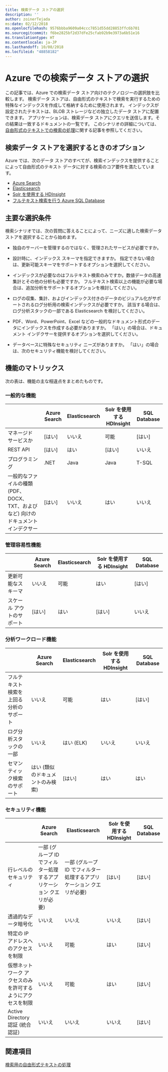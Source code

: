 ```yaml
---
title: 検索データ ストアの選択
description: ''
author: zoinerTejada
ms:date: 02/12/2018
ms.openlocfilehash: 9576bbba9609a04ccc7851d55dd28853ffc6b701
ms.sourcegitcommit: f6be2825bf2d37dfe25cfab92b9e3973a6b51e16
ms.translationtype: HT
ms.contentlocale: ja-JP
ms.lasthandoff: 10/08/2018
ms.locfileid: "48858182"
---
```

# <a name="choosing-a-search-data-store-in-azure"></a>Azure での検索データ ストアの選択

この記事では、Azure での検索データ ストア向けのテクノロジーの選択肢を比較します。 検索データ ストアは、自由形式のテキストで検索を実行するための特殊なインデックスを作成して格納するために使用されます。 インデックスが設定されたテキストは、BLOB ストレージなどの独立したデータ ストアに配置できます。 アプリケーションは、検索データ ストアにクエリを送信します。その結果は一致するドキュメントの一覧です。 このシナリオの詳細については、[自由形式のテキストでの検索の処理](../scenarios/search.md)に関する記事を参照してください。 

## <a name="what-are-your-options-when-choosing-a-search-data-store"></a>検索データ ストアを選択するときのオプション
Azure では、次のデータ ストアのすべてが、検索インデックスを提供することによって自由形式のテキスト データに対する検索のコア要件を満たしています。
- [Azure Search](/azure/search/search-what-is-azure-search)
- [Elasticsearch](https://azuremarketplace.microsoft.com/marketplace/apps/elastic.elasticsearch?tab=Overview)
- [Solr を使用する HDInsight](/azure/hdinsight/hdinsight-hadoop-solr-install-linux)
- [フルテキスト検索を行う Azure SQL Database](/sql/relational-databases/search/full-text-search)


## <a name="key-selection-criteria"></a>主要な選択条件

検索シナリオでは、次の質問に答えることによって、ニーズに適した検索データ ストアを選択することから始めます。

- 独自のサーバーを管理するのではなく、管理されたサービスが必要ですか。

- 設計時に、インデックス スキーマを指定できますか。 指定できない場合は、更新可能スキーマをサポートするオプションを選択してください。

- インデックスが必要なのはフルテキスト検索のみですか。数値データの高速集計とその他の分析も必要ですか。 フルテキスト検索以上の機能が必要な場合は、追加分析をサポートするオプションを検討してください。

- ログの収集、集計、およびインデックス付きのデータのビジュアル化がサポートされるログ分析用の検索インデックスが必要ですか。 該当する場合は、ログ分析スタックの一部である Elasticsearch を検討してください。

- PDF、Word、PowerPoint、Excel などの一般的なドキュメント形式のデータにインデックスを作成する必要がありますか。 「はい」の場合は、ドキュメント インデクサーを提供するオプションを選択してください。

- データベースに特殊なセキュリティ ニーズがありますか。 「はい」の場合は、次のセキュリティ機能を検討してください。

## <a name="capability-matrix"></a>機能のマトリックス

次の表は、機能の主な相違点をまとめたものです。

### <a name="general-capabilities"></a>一般的な機能

| | Azure Search | Elasticsearch | Solr を使用する HDInsight | SQL Database | 
| --- | --- | --- | --- | --- | 
| マネージド サービスか | [はい] | いいえ  | 可能  | [はい] |  
| REST API | [はい] | はい | [はい] | いいえ  |
| プログラミング | .NET | Java | Java | T-SQL | 
| 一般的なファイルの種類 (PDF、DOCX、TXT、およびなど) 向けのドキュメント インデクサー | [はい] | いいえ  | はい | いいえ  |

### <a name="manageability-capabilities"></a>管理容易性機能

| | Azure Search | Elasticsearch | Solr を使用する HDInsight | SQL Database | 
| --- | --- | --- | --- | --- |
| 更新可能なスキーマ | いいえ  | 可能  | はい | [はい] |
| スケール アウトのサポート  | [はい] | はい | [はい] | いいえ  |

### <a name="analytic-workload-capabilities"></a>分析ワークロード機能

| | Azure Search | Elasticsearch | Solr を使用する HDInsight | SQL Database | 
| --- | --- | --- | --- | --- | 
| フルテキスト検索を上回る分析のサポート | いいえ  | 可能  | はい | [はい] |
| ログ分析スタックの一部 | いいえ  | はい (ELK) |  いいえ  | いいえ  |
| セマンティック検索のサポート | はい (類似のドキュメントのみ検索) | [はい] | はい | はい | 

### <a name="security-capabilities"></a>セキュリティ機能

| | Azure Search | Elasticsearch | Solr を使用する HDInsight | SQL Database | 
| --- | --- | --- | --- | --- | 
| 行レベルのセキュリティ | 一部 (グループ ID でフィルター処理するアプリケーション クエリが必要) | 一部 (グループ ID でフィルター処理するアプリケーション クエリが必要) | [はい] | [はい] | 
| 透過的なデータ暗号化 | いいえ  | いいえ  | いいえ  | [はい] |  
| 特定の IP アドレスへのアクセスを制限 | いいえ  | 可能  | はい | [はい] |   
| 仮想ネットワーク アクセスのみを許可するようにアクセスを制限 | いいえ  | 可能  | はい | [はい] |  
| Active Directory 認証 (統合認証) | いいえ  | いいえ  | いいえ  | [はい] | 

## <a name="see-also"></a>関連項目

[検索用の自由形式テキストの処理](../scenarios/search.md)
